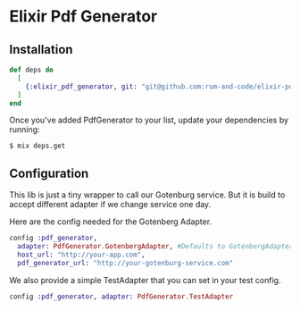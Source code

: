 # Elixir Pdf Generator

## Installation

```elixir
def deps do
  [
    {:elixir_pdf_generator, git: "git@github.com:rum-and-code/elixir-pdf-generator.git"}
  ]
end
```
Once you've added PdfGenerator to your list, update your dependencies by running:

```
$ mix deps.get
```

## Configuration
This lib is just a tiny wrapper to call our Gotenburg service. But it is build to accept different adapter if we change service one day.

Here are the config needed for the Gotenberg Adapter.
```elixir
config :pdf_generator,
  adapter: PdfGenerator.GotenbergAdapter, #Defaults to GotenbergAdapter if not specified.
  host_url: "http://your-app.com",
  pdf_generator_url: "http://your-gotenburg-service.com"
```

We also provide a simple TestAdapter that you can set in your test config.

```elixir
config :pdf_generator, adapter: PdfGenerator.TestAdapter
```

